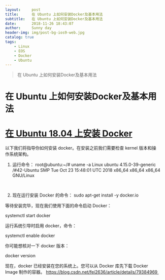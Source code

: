 ```yaml
---
layout:     post
title:      在 Ubuntu 上如何安装Docker及基本用法
subtitle:   在 Ubuntu 上如何安装Docker及基本用法
date:       2018-11-26 18:43:07
author:     Sunny day
header-img: img/post-bg-ios9-web.jpg
catalog: true
tags:
    - Linux
    - EOS
    - Docker
    - Ubuntu
---
```


>在 Ubuntu 上如何安装Docker及基本用法

# 在 Ubuntu 上如何安装Docker及基本用法


# [在 Ubuntu 18.04 上安装 Docker](https://blog.csdn.net/fei2636/article/details/79384969%C2%A0)

以下我们将指导你如何安装 docker。在安装之前我们需要检查 kernel 版本和操作系统架构。

1. 运行命令：
root@ubuntu:~/# uname -a Linux ubuntu 4.15.0-39-generic /#42-Ubuntu SMP Tue Oct 23 15:48:01 UTC 2018 x86_64 x86_64 x86_64 GNU/Linux

 

2. 现在运行安装 Docker 的命令：
sudo apt-get install -y docker.io

等待安装完毕，现在我们使用下面的命令启动 Docker：

systemctl start docker

运行系统引导时启用 docker，命令：

systemctl enable docker

你可能想核对一下 docker 版本：

docker version

现在，docker 已经安装在您的系统上。您可以从 Docker 库先下载 Docker Image 制作的容器。
https://blog.csdn.net/fei2636/article/details/79384969 
 


